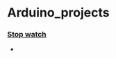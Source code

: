 # Arduino_projects

### [Stop watch](https://github.com/guen-a-park/Arduino_projects/tree/main/Stop_Watch)
+
